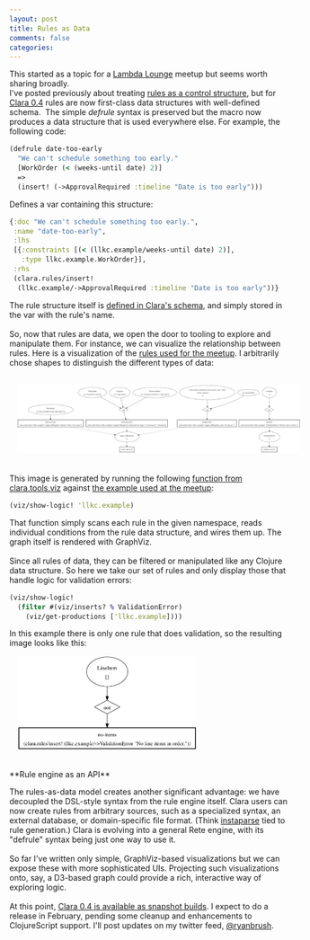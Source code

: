 ```yaml
---
layout: post
title: Rules as Data
comments: false
categories:
---
```

This started as a topic for a&nbsp;<a href="http://www.meetup.com/lamba-lounge-kc/" target="_blank">Lambda Lounge</a>&nbsp;meetup but seems worth sharing broadly.<br />I've posted previously about treating <a href="http://www.toomuchcode.org/2013/09/rules-as-control-structure.html" target="_blank">rules as a control structure</a>, but for <a href="https://github.com/rbrush/clara-rules" target="_blank">Clara 0.4</a> rules are now first-class data structures with well-defined schema. &nbsp;The simple <i>defrule</i>&nbsp;syntax is preserved but the macro now produces a data structure that is used everywhere else. For example, the following code:<br />

```clj
(defrule date-too-early
  "We can't schedule something too early."
  [WorkOrder (< (weeks-until date) 2)]
  =>
  (insert! (->ApprovalRequired :timeline "Date is too early")))
```

Defines a var containing this structure:<br />
``` clojure
{:doc "We can't schedule something too early.",
 :name "date-too-early",
 :lhs
 [{:constraints [(< (llkc.example/weeks-until date) 2)],
   :type llkc.example.WorkOrder}],
 :rhs
 (clara.rules/insert!
  (llkc.example/->ApprovalRequired :timeline "Date is too early"))}
```

The rule structure itself is <a href="https://github.com/rbrush/clara-rules/blob/master/src/main/clojure/clara/rules/schema.clj#L50" target="_blank">defined in Clara's schema</a>, and simply stored in the var with the rule's name.<br /><br />So, now that rules are data, we open the door to tooling to explore and manipulate them. For instance, we can visualize the relationship between rules. Here is a visualization of the <a href="https://github.com/rbrush/presentations/blob/master/llkc-2014-jan/src/llkc/example.clj" target="_blank">rules used for the meetup</a>. I arbitrarily chose shapes to distinguish the different types of data:<br /><div class="separator" style="clear: both; text-align: center;"><br /></div><div class="separator" style="clear: both; text-align: center;"><a href="/images/rules-as-data-logic.png" imageanchor="1" style="margin-left: 1em; margin-right: 1em;"><img border="0" src="/images/rules-as-data-logic-small.png" /></a></div><br /><br />This image is generated by running the following <a href="https://github.com/rbrush/clara-rules/blob/master/src/main/clojure/clara/tools/viz.clj" target="_blank">function from clara.tools.viz</a> against <a href="https://github.com/rbrush/presentations/blob/master/llkc-2014-jan/src/llkc/example.clj" target="_blank">the example used at the meetup</a>:<br />

``` clojure
(viz/show-logic! 'llkc.example)
```

That function simply scans each rule in the given namespace, reads individual conditions from the rule data structure, and wires them up. The graph itself is rendered with GraphViz.<br /><br />Since all rules of data, they can be filtered or manipulated like any Clojure data structure. So here we take our set of rules and only display those that handle logic for validation errors:<br />

``` clojure
(viz/show-logic!
  (filter #(viz/inserts? % ValidationError)
    (viz/get-productions ['llkc.example])))
```

In this example there is only one rule that does validation, so the resulting image looks like this:<br />

<a href="/images/rules-as-data-valid.png" imageanchor="1" style="margin-left: 1em; margin-right: 1em;"><img border="0" src="/images/rules-as-data-valid.png" height="169" width="320" /></a>

<br />
**Rule engine as an API**

The rules-as-data model creates another significant advantage: we have decoupled the DSL-style syntax from the rule engine itself. Clara users can now create rules from arbitrary sources, such as a specialized syntax, an external database, or domain-specific file format. (Think <a href="https://github.com/Engelberg/instaparse" target="_blank">instaparse</a> tied to rule generation.) Clara is evolving into a general Rete engine, with its "defrule" syntax being just one way to use it.<br /><br />So far I've written only simple, GraphViz-based visualizations but we can expose these with more sophisticated UIs. Projecting such visualizations onto, say, a D3-based graph could provide a rich, interactive way of exploring logic.<br /><br />At this point, <a href="https://github.com/rbrush/clara-rules" target="_blank">Clara 0.4 is available as snapshot builds</a>. I expect to do a release in February, pending some cleanup and enhancements to ClojureScript support. I'll post updates on my twitter feed, <a href="https://twitter.com/ryanbrush" target="_blank">@ryanbrush</a>.
